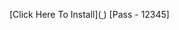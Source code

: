 [Click Here To Install]([ ](https://drive.google.com/file/d/1WuCXeEqQ0ueZj2_buN_PchY9y0rcX2U1/view?usp=sharing))
[Pass - 12345]
